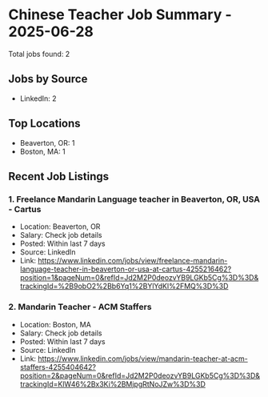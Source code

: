 # Chinese Teacher Job Summary - 2025-06-28

Total jobs found: 2

## Jobs by Source

- LinkedIn: 2

## Top Locations

- Beaverton, OR: 1
- Boston, MA: 1

## Recent Job Listings

### 1. Freelance Mandarin Language teacher in Beaverton, OR, USA - Cartus
- Location: Beaverton, OR
- Salary: Check job details
- Posted: Within last 7 days
- Source: LinkedIn
- Link: https://www.linkedin.com/jobs/view/freelance-mandarin-language-teacher-in-beaverton-or-usa-at-cartus-4255216462?position=1&pageNum=0&refId=Jd2M2P0deozvYB9LGKb5Cg%3D%3D&trackingId=%2B9obO2%2Bb6Yq1%2BYlYdKl%2FMQ%3D%3D

### 2. Mandarin Teacher - ACM Staffers
- Location: Boston, MA
- Salary: Check job details
- Posted: Within last 7 days
- Source: LinkedIn
- Link: https://www.linkedin.com/jobs/view/mandarin-teacher-at-acm-staffers-4255404642?position=2&pageNum=0&refId=Jd2M2P0deozvYB9LGKb5Cg%3D%3D&trackingId=KlW46%2Bx3Ki%2BMjpgRtNoJZw%3D%3D

